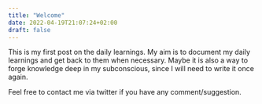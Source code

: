```yaml
---
title: "Welcome"
date: 2022-04-19T21:07:24+02:00
draft: false
---
```

This is my first post on the daily learnings.
My aim is to document my daily learnings and get back to them when necessary.
Maybe it is also a way to forge knowledge deep in my subconscious, since I will need to write it once again.

Feel free to contact me via twitter if you have any comment/suggestion.
